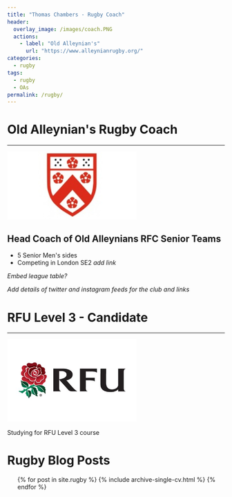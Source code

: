 ```yaml
---
title: "Thomas Chambers - Rugby Coach"
header:
  overlay_image: /images/coach.PNG
  actions:
    - label: "Old Alleynian's"
      url: "https://www.alleynianrugby.org/"
categories:
  - rugby
tags:
  - rugby
  - OAs
permalink: /rugby/
---
```


# Old Alleynian's Rugby Coach
---
<img src="/images/OAs.jpg" alt="RFU" width="300"/>

## Head Coach of Old Alleynians RFC Senior Teams
- 5 Senior Men's sides
- Competing in London SE2 _add link_

_Embed league table?_

*Add details of twitter and instagram feeds for the club and links*

# RFU Level 3 - Candidate
--- 
<img src="/images/RFU.jfif" alt="RFU" width="300"/>

Studying for RFU Level 3 course

# Rugby Blog Posts
  <ul>{% for post in site.rugby %}
    {% include archive-single-cv.html %}
  {% endfor %}</ul>
